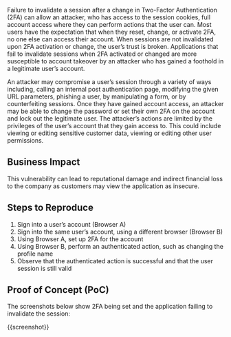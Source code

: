 Failure to invalidate a session after a change in Two-Factor Authentication (2FA) can allow an attacker, who has access to the session cookies, full account access where they can perform actions that the user can. Most users have the expectation that when they reset, change, or activate 2FA, no one else can access their account. When sessions are not invalidated upon 2FA activation or change, the user’s trust is broken. Applications that fail to invalidate sessions when 2FA activated or changed are more susceptible to account takeover by an attacker who has gained a foothold in a legitimate user’s account.

An attacker may compromise a user’s session through a variety of ways including, calling an internal post authentication page, modifying the given URL parameters, phishing a user, by manipulating a form, or by counterfeiting sessions. Once they have gained account access, an attacker may be able to change the password or set their own 2FA on the account and lock out the legitimate user. The attacker’s actions are limited by the privileges of the user’s account that they gain access to. This could include viewing or editing sensitive customer data, viewing or editing other user permissions.

## Business Impact

This vulnerability can lead to reputational damage and indirect financial loss to the company as customers may view the application as insecure.

## Steps to Reproduce

1. Sign into a user’s account (Browser A)
1. Sign into the same user’s account, using a different browser (Browser B)
1. Using Browser A, set up 2FA for the account
1. Using Browser B, perform an authenticated action, such as changing the profile name
1. Observe that the authenticated action is successful and that the user session is still valid

## Proof of Concept (PoC)

The screenshots below show 2FA being set and the application failing to invalidate the session:

{{screenshot}}
